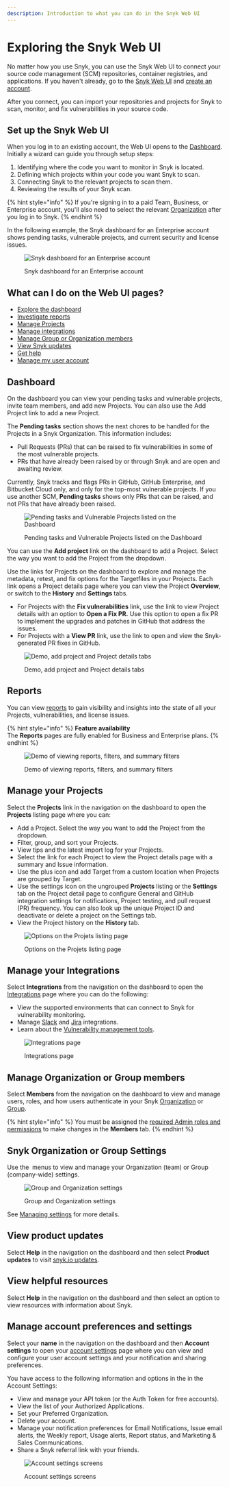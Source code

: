 ```yaml
---
description: Introduction to what you can do in the Snyk Web UI
---
```


# Exploring the Snyk Web UI

No matter how you use Snyk, you can use the Snyk Web UI to connect your source code management (SCM) repositories, container registries, and applications. If you haven't already, go to the [Snyk Web UI](https://app.snyk.io/login) and [create an account](quickstart/create-a-snyk-account.md).

After you connect, you can import your repositories and projects for Snyk to scan, monitor, and fix vulnerabilities in your source code.

## Set up the Snyk Web UI

When you log in to an existing account, the Web UI opens to the [Dashboard](getting-started-with-the-snyk-web-ui.md#dashboard). Initially a wizard can guide you through setup steps:

1. Identifying where the code you want to monitor in Snyk is located.
2. Defining which projects within your code you want Snyk to scan.
3. Connecting Snyk to the relevant projects to scan them.
4. Reviewing the results of your Snyk scan.

{% hint style="info" %}
If you're signing in to a paid Team, Business, or Enterprise account, you'll also need to select the relevant [Organization](../snyk-admin/managing-groups-and-organizations/whats-a-snyk-organization.md) after you log in to Snyk.
{% endhint %}

In the following example, the Snyk dashboard for an Enterprise account shows pending tasks, vulnerable projects, and current security and license issues.

<figure><img src="../.gitbook/assets/web_ui-landing_02oct2022.png" alt="Snyk dashboard for an Enterprise account"><figcaption><p>Snyk dashboard for an Enterprise account</p></figcaption></figure>

## What can I do on the Web UI pages?

* [Explore the dashboard](getting-started-with-the-snyk-web-ui.md#dashboard)
* [Investigate reports](getting-started-with-the-snyk-web-ui.md#reports)
* [Manage Projects](getting-started-with-the-snyk-web-ui.md#manage-your-projects)
* [Manage integrations](getting-started-with-the-snyk-web-ui.md#manage-your-integrations)
* [Manage Group or Organization members](getting-started-with-the-snyk-web-ui.md#manage-organization-or-group-members)
* [View Snyk updates](getting-started-with-the-snyk-web-ui.md#view-product-updates)
* [Get help](getting-started-with-the-snyk-web-ui.md#view-helpful-resources)
* [Manage my user account](getting-started-with-the-snyk-web-ui.md#manage-account-preferences-and-settings)

## Dashboard

On the dashboard you can view your pending tasks and vulnerable projects, invite team members, and add new Projects. You can also use the Add Project link to add a new Project.

The **Pending tasks** section shows the next chores to be handled for the Projects in a Snyk Organization. This information includes:

* Pull Requests (PRs) that can be raised to fix vulnerabilities in some of the most vulnerable projects.
* PRs that have already been raised by or through Snyk and are open and awaiting review.

Currently, Snyk tracks and flags PRs in GitHub, GitHub Enterprise, and Bitbucket Cloud only, and only for the top-most vulnerable projects. If you use another SCM, **Pending tasks** shows only PRs that can be raised, and not PRs that have already been raised.

<figure><img src="../.gitbook/assets/image (109).png" alt="Pending tasks and Vulnerable Projects listed on the Dashboard"><figcaption><p>Pending tasks and Vulnerable Projects listed on the Dashboard</p></figcaption></figure>

You can use the **Add project** link on the dashboard to add a Project. Select the way you want to add the Project from the dropdown.

Use the links for Projects on the dashboard to explore and manage the metadata, retest, and fix options for the Targetfiles in your Projects. Each link opens a Project details page where you can view the Project **Overview**, or switch to the **History** and **Settings** tabs.

* For Projects with the **Fix vulnerabilities** link, use the link to view Project details with an option to **Open a Fix PR.** Use this option to open a fix PR to implement the upgrades and patches in GitHub that address the issues.
* For Projects with a **View PR** link, use the link to open and view the Snyk-generated PR fixes in GitHub.

<figure><img src="../.gitbook/assets/dockerfile_fix_vulnerabilities (1) (1) (1) (1) (1) (1) (1) (1) (1) (1) (1) (1) (1) (1) (1) (1) (1) (1) (1) (1) (1) (1) (1) (1) (1) (1) (1) (1) (1) (1) (1) (1) (1) (1) (1) (1) (1) (1) (1) (1) (1) (1).gif" alt="Demo, add project and Project details tabs"><figcaption><p>Demo, add project and Project details tabs</p></figcaption></figure>

## **Reports**

You can view [reports](../manage-issues/snyk-reports/) to gain visibility and insights into the state of all your Projects, vulnerabilities, and license issues.

{% hint style="info" %}
**Feature availability**\
The **Reports** pages are fully enabled for Business and Enterprise plans.
{% endhint %}

<figure><img src="../.gitbook/assets/reports.gif" alt="Demo of viewing reports, filters, and summary filters"><figcaption><p>Demo of viewing reports, filters, and summary filters</p></figcaption></figure>

## **Manage your** **Projects**

Select the **Projects** link in the navigation on the dashboard to open the **Projects** listing page where you can:

* Add a Project. Select the way you want to add the Project from the dropdown.
* Filter, group, and sort your Projects.
* View tips and the latest import log for your Projects.
* Select the link for each Project to view the Project details page with a summary and Issue information.
* Use the plus icon and add Target from a custom location when Projects are grouped by Target.
* Use the settings icon on the ungrouped **Projects** listing or the **Settings** tab on the Project detail page to configure General and GitHub integration settings for notifications, Project testing, and pull request (PR) frequency. You can also look up the unique Project ID and deactivate or delete a project on the Settings tab.
* View the Project history on the **History** tab.

<figure><img src="../.gitbook/assets/Project listing add projects.gif" alt="Options on the Projets listing page"><figcaption><p>Options on the Projets listing page</p></figcaption></figure>

## **Manage your** **Integrations**

Select **Integrations** from the navigation on the dashboard to open the [Integrations](../integrations/) page where you can do the following:

* View the supported environments that can connect to Snyk for vulnerability monitoring.
* Manage [Slack](https://docs.snyk.io/integrations/notifications-ticketing-system-integrations/slack-integration) and [Jira](https://docs.snyk.io/integrations/notifications-ticketing-system-integrations/jira) integrations.
* Learn about the [Vulnerability management tools](https://docs.snyk.io/integrations/vulnerability-management-tools).

<figure><img src="../.gitbook/assets/image (157) (1) (1) (1) (1) (1) (1) (1) (1) (1) (1) (1).png" alt="Integrations page"><figcaption><p>Integrations page</p></figcaption></figure>

## Manage Organization or Group members

Select **Members** from the navigation on the dashboard to view and manage users, roles, and how users authenticate in your Snyk [Organization](../snyk-admin/managing-users-and-permissions/manage-users-in-your-organizations.md) or [Group](../snyk-admin/managing-users-and-permissions/manage-users-in-your-organizations-1.md).

{% hint style="info" %}
You must be assigned the [required Admin roles and permissions](../snyk-admin/managing-users-and-permissions/managing-permissions.md) to make changes in the **Members** tab.
{% endhint %}

## Snyk Organization or Group Settings

Use the <img src="../.gitbook/assets/cog_icon.png" alt="" data-size="line"> menus to view and manage your Organization (team) or Group (company-wide) settings.

<figure><img src="../.gitbook/assets/image (145) (1) (1) (1) (1) (1) (1) (1).png" alt="Group and Organization settings"><figcaption><p>Group and Organization settings</p></figcaption></figure>

See [Managing settings](../snyk-admin/managing-settings/) for more details.

## View product updates

Select **Help** in the navigation on the dashboard and then select **Product updates** to visit [snyk.io updates](https://updates.snyk.io/).

## View helpful resources

Select **Help** in the navigation on the dashboard and then select an option to view resources with information about Snyk.

## Manage account preferences and settings

Select your **name** in the navigation on the dashboard and then **Account settings** to open your [account settings](https://app.snyk.io/account) page where you can view and configure your user account settings and your notification and sharing preferences.

You have access to the following information and options in the in the Account Settings:

* View and manage your API token (or the Auth Token for free accounts).
* View the list of your Authorized Applications.
* Set your Preferred Organization.
* Delete your account.
* Manage your notification preferences for Email Notifications, Issue email alerts, the Weekly report, Usage alerts, Report status, and Marketing & Sales Communications.
* Share a Snyk referral link with your friends.

<figure><img src="../.gitbook/assets/user-account_settings.gif" alt="Account settings screens"><figcaption><p>Account settings screens</p></figcaption></figure>
